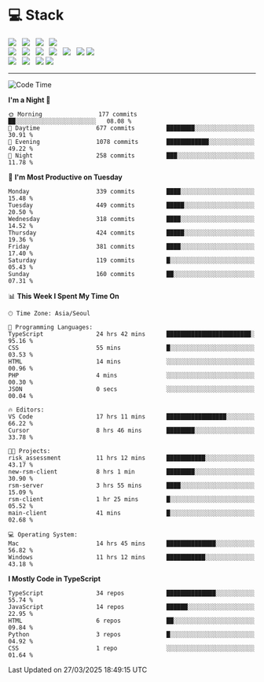 <h1>💻 Stack</h1>
<div>
 <!-- badge : https://shields.io/ -->
 <!-- icon : https://simpleicons.org/?q=Get -->
 <img src="https://img.shields.io/badge/HTML5-e74c3c?style=flat-square&logo=HTML5&logoColor=white"/> &nbsp 
 <img src="https://img.shields.io/badge/CSS3-0A84FF?style=flat-square&logo=CSS3&logoColor=white"/> &nbsp 
 <img src="https://img.shields.io/badge/JavaScript-FFCD11?style=flat-square&logo=JavaScript&logoColor=white"/> &nbsp 
 <img src="https://img.shields.io/badge/TypeScript-3075C0?style=flat-square&logo=TypeScript&logoColor=white"/>
 <br/>
 <img src="https://img.shields.io/badge/Next-000000?style=flat-square&logo=nextdotjs&logoColor=white"/> &nbsp 
 <img src="https://img.shields.io/badge/React-00BCF6?style=flat-square&logo=React&logoColor=white"/> &nbsp 
 <img src="https://img.shields.io/badge/Redux-764ABC?style=flat-square&logo=Redux&logoColor=white"/> &nbsp
 <img src="https://img.shields.io/badge/Recoil-3578E5?style=flat-square&logo=recoil&logoColor=white"/> &nbsp
 <img src="https://img.shields.io/badge/React-Query-FF4154?style=flat-square&logo=reactquery&logoColor=white"/> &nbsp 
 <img src="https://img.shields.io/badge/styled%2Dcomponents-DB7093?style=flat-square&logo=styled%2Dcomponents&logoColor=white"/>
 <img src="https://img.shields.io/badge/CSS Modules-000000?style=flat-square&logo=CSS Modules&logoColor=white"/> &nbsp 
 <br/>
 <img src="https://img.shields.io/badge/Node-339933?style=flat-square&logo=Node.js&logoColor=white"/> &nbsp 
 <img src="https://img.shields.io/badge/Express-000000?style=flat-square&logo=Express&logoColor=white"/> &nbsp 
 <img src="https://img.shields.io/badge/MongoDB-47A248?style=flat-square&logo=MongoDB&logoColor=white"/>
 <img src="https://img.shields.io/badge/MariaDB-003545?style=flat-square&logo=mariadb&logoColor=white"/>
</div>

<hr>

<!--START_SECTION:waka-->
![Code Time](http://img.shields.io/badge/Code%20Time-2%2C262%20hrs%201%20min-blue)

**I'm a Night 🦉** 

```text
🌞 Morning                177 commits         ██░░░░░░░░░░░░░░░░░░░░░░░   08.08 % 
🌆 Daytime                677 commits         ████████░░░░░░░░░░░░░░░░░   30.91 % 
🌃 Evening                1078 commits        ████████████░░░░░░░░░░░░░   49.22 % 
🌙 Night                  258 commits         ███░░░░░░░░░░░░░░░░░░░░░░   11.78 % 
```
📅 **I'm Most Productive on Tuesday** 

```text
Monday                   339 commits         ████░░░░░░░░░░░░░░░░░░░░░   15.48 % 
Tuesday                  449 commits         █████░░░░░░░░░░░░░░░░░░░░   20.50 % 
Wednesday                318 commits         ████░░░░░░░░░░░░░░░░░░░░░   14.52 % 
Thursday                 424 commits         █████░░░░░░░░░░░░░░░░░░░░   19.36 % 
Friday                   381 commits         ████░░░░░░░░░░░░░░░░░░░░░   17.40 % 
Saturday                 119 commits         █░░░░░░░░░░░░░░░░░░░░░░░░   05.43 % 
Sunday                   160 commits         ██░░░░░░░░░░░░░░░░░░░░░░░   07.31 % 
```


📊 **This Week I Spent My Time On** 

```text
🕑︎ Time Zone: Asia/Seoul

💬 Programming Languages: 
TypeScript               24 hrs 42 mins      ████████████████████████░   95.16 % 
CSS                      55 mins             █░░░░░░░░░░░░░░░░░░░░░░░░   03.53 % 
HTML                     14 mins             ░░░░░░░░░░░░░░░░░░░░░░░░░   00.96 % 
PHP                      4 mins              ░░░░░░░░░░░░░░░░░░░░░░░░░   00.30 % 
JSON                     0 secs              ░░░░░░░░░░░░░░░░░░░░░░░░░   00.04 % 

🔥 Editors: 
VS Code                  17 hrs 11 mins      █████████████████░░░░░░░░   66.22 % 
Cursor                   8 hrs 46 mins       ████████░░░░░░░░░░░░░░░░░   33.78 % 

🐱‍💻 Projects: 
risk_assessment          11 hrs 12 mins      ███████████░░░░░░░░░░░░░░   43.17 % 
new-rsm-client           8 hrs 1 min         ████████░░░░░░░░░░░░░░░░░   30.90 % 
rsm-server               3 hrs 55 mins       ████░░░░░░░░░░░░░░░░░░░░░   15.09 % 
rsm-client               1 hr 25 mins        █░░░░░░░░░░░░░░░░░░░░░░░░   05.52 % 
main-client              41 mins             █░░░░░░░░░░░░░░░░░░░░░░░░   02.68 % 

💻 Operating System: 
Mac                      14 hrs 45 mins      ██████████████░░░░░░░░░░░   56.82 % 
Windows                  11 hrs 12 mins      ███████████░░░░░░░░░░░░░░   43.18 % 
```

**I Mostly Code in TypeScript** 

```text
TypeScript               34 repos            ██████████████░░░░░░░░░░░   55.74 % 
JavaScript               14 repos            ██████░░░░░░░░░░░░░░░░░░░   22.95 % 
HTML                     6 repos             ██░░░░░░░░░░░░░░░░░░░░░░░   09.84 % 
Python                   3 repos             █░░░░░░░░░░░░░░░░░░░░░░░░   04.92 % 
CSS                      1 repo              ░░░░░░░░░░░░░░░░░░░░░░░░░   01.64 % 
```




 Last Updated on 27/03/2025 18:49:15 UTC
<!--END_SECTION:waka-->
